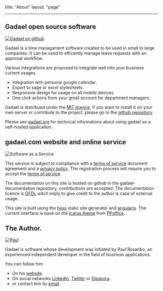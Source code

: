title: "About"
layout: "page"

---

## Gadael open source software

[![Gadael on github](/css/images/sourcebanner.png)](http://www.github.com/gadael/gadael)

Gadael is a time managament software created to be used in small to large companies. It can be used to efficently manage leave requests with an approval workflow.

Various integrations are proposed to integrate well into your business current usages.

* Integration with personal google calendar.
* Export to sage or excel stylesheets.
* Responsive design for usage on all mobile devices.
* One click actions from your gmail account for department managers.

Gadael is distribued under the [MIT licence](https://fr.wikipedia.org/wiki/Licence_MIT), if you want to install it on your own server or contribute to the project, please go to the [github repository](https://github.com/gadael/gadael).

Please see [gadael.org](http://www.gadael.org/) for technical informations about using gadael as a self-hosted application.


## gadael.com website and online service

![Software as a Service](/css/images/SaaS.png)

This service is subject to compliance with a [terms of service](/en/legal/terms-of-service.html) document agreement and a [privacy policy](/en/legal/privacy-policy.html). The registration process will require you to accept the [terms of service](/en/legal/terms-of-service.html).

The documentation on this site is hosted on github in the gadael-documentation repository, contributions are accepted. The documentation licence is [GFDL](https://www.gnu.org/licenses/fdl-1.3.html) witch imply to give credit to the author is case of external usage.

This site is built using the [hexo](https://hexo.io/) static site generator and [angularjs](https://angularjs.org/). The current interface is base on the [Icarus theme](https://github.com/ppoffice/hexo-theme-icarus) from [PPoffice](https://github.com/ppoffice).


## The Author.

[![Paul](/css/images/paul.png)](http://www.rosanbo.com)

Gadael is software whose development was initiated by Paul Rosanbo, an experienced independent developer in the field of business applications.

You can follow him
* On his [website](http://www.rosanbo.com).
* On social networks [LinkedIn](https://fr.linkedin.com/in/paul-de-rosanbo-0177368a), [Twitter](https://twitter.com/polo2ro) or  [Diaspora](https://framasphere.org/people/25627fe0aa67013296982a0000053625).
* or contact him by [email](mailto:paul@rosanbo.com).
